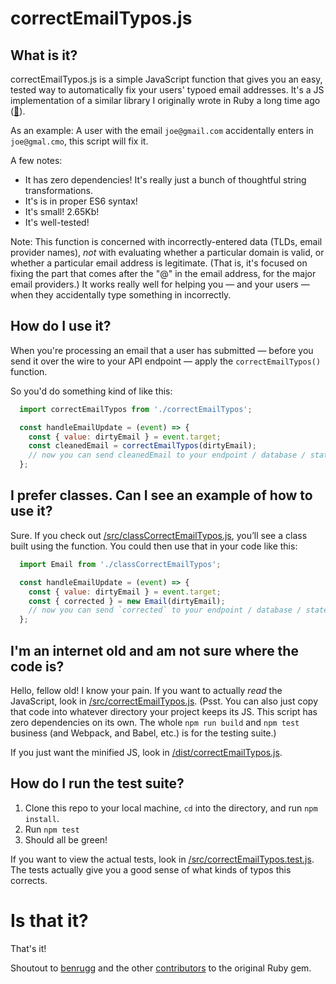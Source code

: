 # correctEmailTypos.js

## What is it?
correctEmailTypos.js is a simple JavaScript function that gives you an easy, tested way to automatically fix your users' typoed email addresses. It's a JS implementation of a similar library I originally wrote in Ruby a long time ago ([🔗](https://github.com/charliepark/fat_fingers)).

As an example: A user with the email `joe@gmail.com` accidentally enters in `joe@gmal.cmo`, this script will fix it.

A few notes:
* It has zero dependencies! It's really just a bunch of thoughtful string transformations.
* It's is in proper ES6 syntax!
* It's small! 2.65Kb!
* It's well-tested!

Note: This function is concerned with incorrectly-entered data (TLDs, email provider names), *not* with evaluating whether a particular domain is valid, or whether a particular email address is legitimate. (That is, it's focused on fixing the part that comes after the "@" in the email address, for the major email providers.) It works really well for helping you — and your users — when they accidentally type something in incorrectly.


## How do I use it?

When you're processing an email that a user has submitted — before you send it over the wire to your API endpoint — apply the `correctEmailTypos()` function.

So you'd do something kind of like this:

```js
  import correctEmailTypos from './correctEmailTypos';

  const handleEmailUpdate = (event) => {
    const { value: dirtyEmail } = event.target;
    const cleanedEmail = correctEmailTypos(dirtyEmail);
    // now you can send cleanedEmail to your endpoint / database / state container / whatever
  };
```

## I prefer classes. Can I see an example of how to use it?

Sure. If you check out [/src/classCorrectEmailTypos.js](https://github.com/charliepark/correct_email_typos/blob/master/src/classCorrectEmailTypos.js), you’ll see a class built using the function. You could then use that in your code like this:

```js
  import Email from './classCorrectEmailTypos';

  const handleEmailUpdate = (event) => {
    const { value: dirtyEmail } = event.target;
    const { corrected } = new Email(dirtyEmail);
    // now you can send `corrected` to your endpoint / database / state container / whatever
  };
```


## I'm an internet old and am not sure where the code is?

Hello, fellow old! I know your pain. If you want to actually *read* the JavaScript, look in [/src/correctEmailTypos.js](https://github.com/charliepark/correct_email_typos/blob/master/src/correctEmailTypos.js). (Psst. You can also just copy that code into whatever directory your project keeps its JS. This script has zero dependencies on its own. The whole `npm run build` and `npm test` business (and Webpack, and Babel, etc.) is for the testing suite.)

If you just want the minified JS, look in [/dist/correctEmailTypos.js](https://github.com/charliepark/correct_email_typos/blob/master/dist/correctEmailTypos.js).


## How do I run the test suite?

1. Clone this repo to your local machine, `cd` into the directory, and run `npm install`.
2. Run `npm test`
3. Should all be green!

If you want to view the actual tests, look in [/src/correctEmailTypos.test.js](https://github.com/charliepark/correct_email_typos/blob/master/src/correctEmailTypos.test.js). The tests actually give you a good sense of what kinds of typos this corrects.

# Is that it?

That's it!

Shoutout to [benrugg](https://github.com/benrugg) and the other [contributors](https://github.com/charliepark/fat_fingers/graphs/contributors) to the original Ruby gem.
